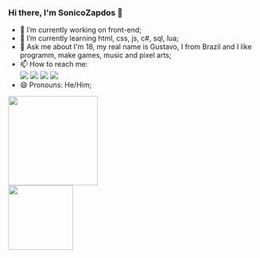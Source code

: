 ### Hi there, I'm SonicoZapdos 👋

- 🔭 I’m currently working on front-end;
- 🌱 I’m currently learning html, css, js, c#, sql, lua;
- 💬 Ask me about I'm 18, my real name is Gustavo, I from Brazil and I like programm, make games, music and pixel arts;
- 📫 How to reach me: <br>
  <a href="gustavohscinelli@gmail.com"><img src="https://img.shields.io/badge/Gmail-D14836?style=for-the-badge&logo=gmail&logoColor=white" /></a>
  <a href="gustavohscinelli@gmail.com"><img src="https://img.shields.io/badge/Telegram-2CA5E0?style=for-the-badge&logo=telegram&logoColor=white" /></a>
  <a href="gustavohscinelli@gmail.com"><img src="https://img.shields.io/badge/Discord-7289DA?style=for-the-badge&logo=discord&logoColor=white" /></a>
  <a href="gustavohscinelli@gmail.com"><img src="https://img.shields.io/badge/Twitter-1DA1F2?style=for-the-badge&logo=twitter&logoColor=white" /></a> <br>
- 😄 Pronouns: He/Him;

<div display="flex" align-itens="center" justify-content="center" flex-direction="columns">
  <img height="180em" src="https://github-readme-stats.vercel.app/api?username=sonicozapdos&theme=dracula&show_icons=true"/> <br>
  <img height="130em" src="https://github-readme-stats.vercel.app/api/top-langs/?username=sonicozapdos&theme=dracula&show_icons=true"/>
</div>


